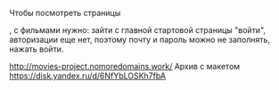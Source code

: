 Чтобы посмотреть страницы <Main> <Login>, <Register> с фильмами нужно: 
зайти с главной стартовой страницы "войти", 
авторизации еще нет, поэтому почту и пароль можно не заполнять,
нажать войти.

http://movies-project.nomoredomains.work/
Архив с макетом https://disk.yandex.ru/d/6NfYbLOSKh7fbA
